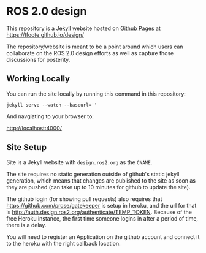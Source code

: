 # ROS 2.0 design

This repository is a [Jekyll](http://jekyllrb.com/) website hosted on [Github Pages](http://pages.github.com/) at https://tfoote.github.io/design/

The repository/website is meant to be a point around which users can collaborate on the ROS 2.0 design efforts as well as capture those discussions for posterity.


## Working Locally

You can run the site locally by running this command in this repository:

```
jekyll serve --watch --baseurl=''
```

And navgiating to your browser to:

[http://localhost:4000/](http://localhost:4000/)


## Site Setup

Site is a Jekyll website with `design.ros2.org` as the `CNAME`.

The site requires no static generation outside of github's static jekyll generation, which means that changes are published to the site as soon as they are pushed (can take up to 10 minutes for github to update the site).

The github login (for showing pull requests) also requires that https://github.com/prose/gatekeeper is setup in heroku, and the url for that is http://auth.design.ros2.org/authenticate/TEMP_TOKEN. Because of the free Heroku instance, the first time someone logins in after a period of time, there is a delay.

You will need to register an Application on the github account and connect it to the heroku with the right callback location. 
